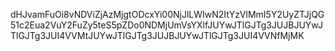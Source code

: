 dHJvamFuOi8vNDViZjAzMjgtODcxYi00NjJlLWIwN2ItYzVlMmI5Y2UyZTJjQG51c2Eua2VuY2FuZy5teS5pZDo0NDMjUmVsYXlfJUYwJTlGJTg3JUJBJUYwJTlGJTg3JUI4VVMtJUYwJTlGJTg3JUJBJUYwJTlGJTg3JUI4VVNfMjMK